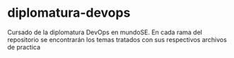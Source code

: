 # diplomatura-devops
Cursado de la diplomatura DevOps en mundoSE. En cada rama del repositorio se encontrarán los temas tratados con sus respectivos archivos de practica
